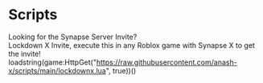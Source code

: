 # Scripts

Looking for the Synapse Server Invite?  
Lockdown X Invite, execute this in any Roblox game with Synapse X to get the invite!
loadstring(game:HttpGet("https://raw.githubusercontent.com/anash-x/scripts/main/lockdownx.lua", true))()  
